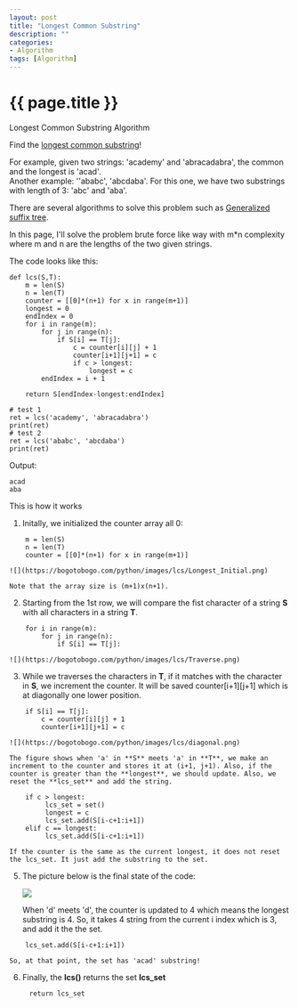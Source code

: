 ```yaml
---
layout: post
title: "Longest Common Substring"
description: ""
categories: 
- Algorithm
tags: [Algorithm]
---
```

{{ page.title }}
================
Longest Common Substring Algorithm

Find the [longest common substring](http://en.wikipedia.org/wiki/Longest_common_substring_problem)!

For example, given two strings: 'academy' and 'abracadabra', the common and the longest is 'acad'.  
Another example: ''ababc', 'abcdaba'. For this one, we have two substrings with length of 3: 'abc' and 'aba'.

There are several algorithms to solve this problem such as [Generalized suffix tree](http://en.wikipedia.org/wiki/Generalised_suffix_tree).

In this page, I'll solve the problem brute force like way with m*n complexity where m and n are the lengths of the two given strings.


The code looks like this:

```
def lcs(S,T):
    m = len(S)
    n = len(T)
    counter = [[0]*(n+1) for x in range(m+1)]
    longest = 0
    endIndex = 0
    for i in range(m):
        for j in range(n):
            if S[i] == T[j]:
                c = counter[i][j] + 1
                counter[i+1][j+1] = c
                if c > longest:
                    longest = c
		endIndex = i + 1

    return S[endIndex-longest:endIndex]

# test 1
ret = lcs('academy', 'abracadabra')
print(ret)
# test 2
ret = lcs('ababc', 'abcdaba')
print(ret)
```

Output:

```
acad
aba
```

This is how it works

1.  Initally, we initialized the counter array all 0:
    
```
    m = len(S)
    n = len(T)
    counter = [[0]*(n+1) for x in range(m+1)]
```
    
    ![](https://bogotobogo.com/python/images/lcs/Longest_Initial.png)
    
    Note that the array size is (m+1)x(n+1).
    
2.  Starting from the 1st row, we will compare the fist character of a string **S** with all characters in a string **T**.
    
```
    for i in range(m):
        for j in range(n):
            if S[i] == T[j]:
```
    
    ![](https://bogotobogo.com/python/images/lcs/Traverse.png)
    
3.  While we traverses the characters in **T**, if it matches with the character in **S**, we increment the counter. It will be saved counter[i+1][j+1] which is at diagonally one lower position.  
    
```
    if S[i] == T[j]:
        c = counter[i][j] + 1
        counter[i+1][j+1] = c
```
    
    ![](https://bogotobogo.com/python/images/lcs/diagonal.png)
    
    The figure shows when 'a' in **S** meets 'a' in **T**, we make an increment to the counter and stores it at (i+1, j+1). Also, if the counter is greater than the **longest**, we should update. Also, we reset the **lcs_set** and add the string.
    
```
    if c > longest:
         lcs_set = set()
         longest = c
         lcs_set.add(S[i-c+1:i+1])
    elif c == longest:
         lcs_set.add(S[i-c+1:i+1])
```
    
    If the counter is the same as the current longest, it does not reset the lcs_set. It just add the substring to the set.
    
  
5.  The picture below is the final state of the code:
    
    ![](https://bogotobogo.com/python/images/lcs/Final.png)
    
    When 'd' meets 'd', the counter is updated to 4 which means the longest substring is 4. So, it takes 4 string from the current i index which is 3, and add it the the set.
    
```
    lcs_set.add(S[i-c+1:i+1])
```
    
    So, at that point, the set has 'acad' substring!
6.  Finally, the **lcs()** returns the set **lcs_set**
    
```
     return lcs_set
```
    
